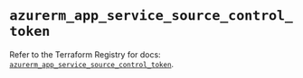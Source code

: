 # `azurerm_app_service_source_control_token`

Refer to the Terraform Registry for docs: [`azurerm_app_service_source_control_token`](https://registry.terraform.io/providers/hashicorp/azurerm/3.114.0/docs/resources/app_service_source_control_token).
